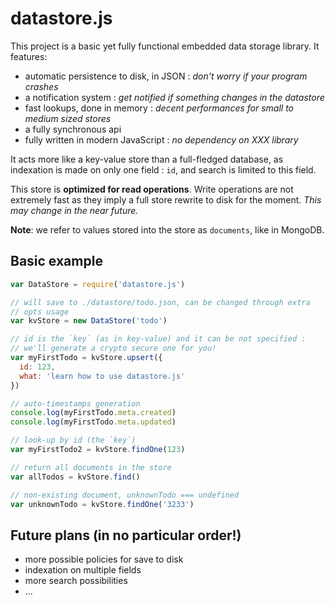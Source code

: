 # datastore.js

This project is a basic yet fully functional embedded data storage library. It features:
- automatic persistence to disk, in JSON : *don't worry if your program crashes*
- a notification system : *get notified if something changes in the datastore*
- fast lookups, done in memory : *decent performances for small to medium sized stores*
- a fully synchronous api
- fully written in modern JavaScript : *no dependency on XXX library*

It acts more like a key-value store than a full-fledged database, as indexation is made on only one field : `id`, and search is limited to this field.

This store is **optimized for read operations**. Write operations are not extremely fast as they imply a full store rewrite to disk for the moment. *This may change in the near future.*

**Note**: we refer to values stored into the store as `documents`, like in MongoDB.

## Basic example

```js
var DataStore = require('datastore.js')

// will save to ./datastore/todo.json, can be changed through extra
// opts usage
var kvStore = new DataStore('todo')

// id is the `key` (as in key-value) and it can be not specified :
// we'll generate a crypto secure one for you!
var myFirstTodo = kvStore.upsert({
  id: 123,
  what: 'learn how to use datastore.js'
})

// auto-timestamps generation
console.log(myFirstTodo.meta.created)
console.log(myFirstTodo.meta.updated)

// look-up by id (the `key`)
var myFirstTodo2 = kvStore.findOne(123)

// return all documents in the store
var allTodos = kvStore.find()

// non-existing document, unknownTodo === undefined
var unknownTodo = kvStore.findOne('3233')
```

## Future plans (in no particular order!)

- more possible policies for save to disk
- indexation on multiple fields
- more search possibilities
- ...
